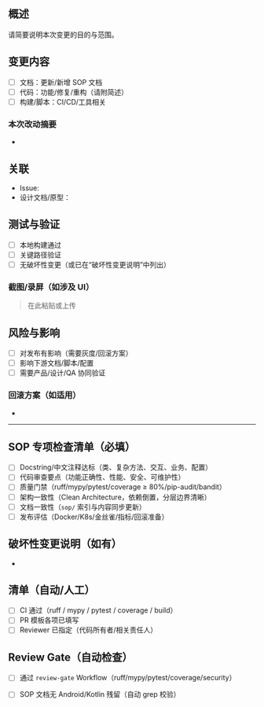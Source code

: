 ## 概述

请简要说明本次变更的目的与范围。

## 变更内容

- [ ] 文档：更新/新增 SOP 文档
- [ ] 代码：功能/修复/重构（请附简述）
- [ ] 构建/脚本：CI/CD/工具相关

### 本次改动摘要

- 

## 关联

- Issue: 
- 设计文档/原型：

## 测试与验证

- [ ] 本地构建通过
- [ ] 关键路径验证
- [ ] 无破坏性变更（或已在“破坏性变更说明”中列出）

### 截图/录屏（如涉及 UI）

> 在此粘贴或上传

## 风险与影响

- [ ] 对发布有影响（需要灰度/回滚方案）
- [ ] 影响下游文档/脚本/配置
- [ ] 需要产品/设计/QA 协同验证

### 回滚方案（如适用）

- 

---

## SOP 专项检查清单（必填）

- [ ] Docstring/中文注释达标（类、复杂方法、交互、业务、配置）
- [ ] 代码审查要点（功能正确性、性能、安全、可维护性）
- [ ] 质量门禁（ruff/mypy/pytest/coverage ≥ 80%/pip-audit/bandit）
- [ ] 架构一致性（Clean Architecture，依赖倒置，分层边界清晰）
- [ ] 文档一致性（`sop/` 索引与内容同步更新）
- [ ] 发布评估（Docker/K8s/金丝雀/指标/回滚准备）

## 破坏性变更说明（如有）

- 

## 清单（自动/人工）

- [ ] CI 通过（ruff / mypy / pytest / coverage / build）
- [ ] PR 模板各项已填写
- [ ] Reviewer 已指定（代码所有者/相关责任人）

## Review Gate（自动检查）
- [ ] 通过 `review-gate` Workflow（ruff/mypy/pytest/coverage/security）
- [ ] SOP 文档无 Android/Kotlin 残留（自动 grep 校验）

